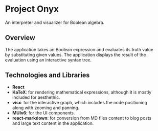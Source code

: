 # Project Onyx

An interpreter and visualizer for Boolean algebra.

## Overview

The application takes an Boolean expression and evaluates its truth value by substituting given values. The application displays the result of the evaluation using an interactive syntax tree.

## Technologies and Libraries

- **React**
- **KaTeX**: for rendering mathematical expressions, although it is mostly included for aesthethic.
- **visx**: for the interactive graph, which includes the node positioning along with zooming and panning.
- **MUIv6**: for the UI components.
- **react-markdown**: for conversion from MD files content to blog posts and large text content in the application. 